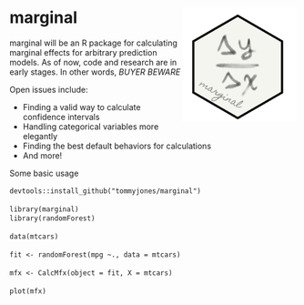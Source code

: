 
# marginal <img src="figures/marginal_v2.png" align="right" alt="logo" width="200"/>

marginal will be an R package for calculating marginal effects for arbitrary prediction models. As of now, code and research are in early stages. In other words, *BUYER BEWARE*

Open issues include:

* Finding a valid way to calculate confidence intervals
* Handling categorical variables more elegantly
* Finding the best default behaviors for calculations
* And more!

Some basic usage
```
devtools::install_github("tommyjones/marginal")

library(marginal)
library(randomForest)

data(mtcars)

fit <- randomForest(mpg ~., data = mtcars)

mfx <- CalcMfx(object = fit, X = mtcars)

plot(mfx)
```
